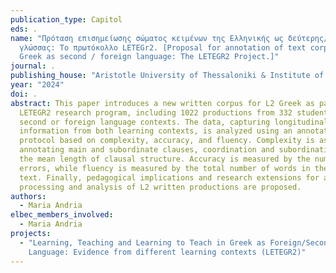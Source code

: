 ```yaml
---
publication_type: Capitol
eds: .
name: "Πρόταση επισημείωσης σώματος κειμένων της Ελληνικής ως δεύτερης/ξένης
  γλώσσας: Το πρωτόκολλο LETEGr2. [Proposal for annotation of text corpus of
  Greek as second / foreign language: The LETEGR2 Project.]"
journal: .
publishing_house: "Aristotle University of Thessaloniki & Institute of Modern Greek Studies. "
year: "2024"
doi: .
abstract: This paper introduces a new written corpus for L2 Greek as part of the
  LETEGR2 research program, including 1022 productions from 332 students in
  second or foreign language contexts. The data, capturing longitudinal
  information from both learning contexts, is analyzed using an annotation
  protocol based on complexity, accuracy, and fluency. Complexity is assessed by
  annotating main and subordinate clauses, coordination and subordination, and
  the mean length of clausal structure. Accuracy is measured by the number of
  errors, while fluency is measured by the total number of words in the written
  text. Finally, pedagogical implications and research extensions for automated
  processing and analysis of L2 written productions are proposed.
authors:
  - Maria Andria
elbec_members_involved:
  - Maria Andria
projects:
  - "Learning, Teaching and Learning to Teach in Greek as Foreign/Second
    Language: Evidence from different learning contexts (LETEGR2)"
---
```

